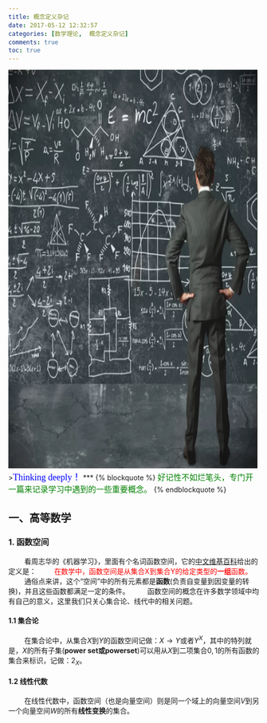 ```yaml
---
title: 概念定义杂记
date: 2017-05-12 12:32:57
categories: [数学理论,  概念定义杂记] 
comments: true
toc: true
---
```

<img src="概念定义杂记/首图.png" width="500" height="800" />
><font color=#0000FF face="微软雅黑" size=4>Thinking deeply！</font>
***   
{% blockquote %}
<font size=3 color="green">好记性不如烂笔头，专门开一篇来记录学习中遇到的一些重要概念。</font>    
{% endblockquote %}

## 一、高等数学
### 1. 函数空间
&emsp;&emsp; 看周志华的《机器学习》，里面有个名词函数空间，它的[中文维基百科](https://zh.wikipedia.org/wiki/%E5%87%BD%E6%95%B0%E7%A9%BA%E9%97%B4)给出的定义是：
&emsp;&emsp; <font color='ff0000' >在数学中，函数空间是从集合X到集合Y的给定类型的**一组**函数。</font>
&emsp;&emsp; 通俗点来讲，这个“空间”中的所有元素都是**函数**(负责自变量到因变量的转换)，并且这些函数都满足一定的条件。
&emsp;&emsp; 函数空间的概念在许多数学领域中均有自己的意义，这里我们只关心集合论、线代中的相关问题。
<!-- more -->
#### 1.1 集合论
&emsp;&emsp; 在集合论中，从集合$X$到$Y$的函数空间记做：$X \rightarrow Y$或者$Y^X$，其中的特列就是，$X$的所有子集(**power set或powerset**)可以用从$X$到二项集合${0, 1}$的所有函数的集合来标识，记做：$2_X$。

#### 1.2 线性代数
&emsp;&emsp; 在线性代数中，函数空间（也是向量空间）则是同一个域上的向量空间$V$到另一个向量空间$W$的所有**线性变换**的集合。
